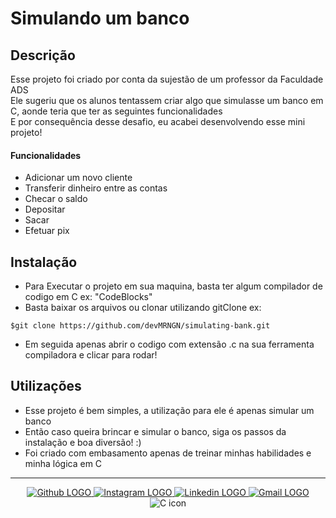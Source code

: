 # Simulando um banco

## Descrição
Esse projeto foi criado por conta da sujestão de um professor da Faculdade ADS <br>
Ele sugeriu que os alunos tentassem criar algo que simulasse um banco em C, aonde teria que ter as seguintes funcionalidades <br>
E por consequência desse desafio, eu acabei desenvolvendo esse mini projeto!
#### Funcionalidades
* Adicionar um novo cliente
* Transferir dinheiro entre as contas
* Checar o saldo
* Depositar 
* Sacar
* Efetuar pix

## Instalação
* Para Executar o projeto em sua maquina, basta ter algum compilador de codigo em C  ex: "CodeBlocks" 
* Basta baixar os arquivos ou clonar utilizando gitClone ex:
``` 
$git clone https://github.com/devMRNGN/simulating-bank.git
```
* Em seguida apenas abrir o codigo com extensão .c na sua ferramenta compiladora e clicar para rodar!

## Utilizações
* Esse projeto é bem simples, a utilização para ele é apenas simular um banco
* Então caso queira brincar e simular o banco, siga os passos da instalação e boa diversão! :)
* Foi criado com embasamento apenas de treinar minhas habilidades e minha lógica em C

<html>
  <div align="center">
      <hr>
      <a href="https://github.com/devMRNGN" target="_blank">     
          <img src="https://img.shields.io/badge/-GitHub-000000?style=for-the-badge&logo=Github" alt="Github LOGO" target="_blank">
      </a>
      <a href="https://www.instagram.com/jota.mrngn/" target="_blank">
        <img src="https://img.shields.io/badge/-Instagram-FFFFFF?style=for-the-badge&logo=Instagram" alt="Instagram LOGO" target="_blank">
      </a>
      <a href="https://www.linkedin.com/in/jo%C3%A3o-marangoni-904a35238" target="_blank">
        <img src="https://img.shields.io/badge/-Linkedin-8A0303?style=for-the-badge&logo=Linkedin" alt="Linkedin LOGO" target="_blank">
      </a>
      <a href="mailto:joao.tadeuzi00@gmail.com" target="_blank">
        <img src="https://img.shields.io/badge/-Gmail-008080?style=for-the-badge&logo=Gmail" alt="Gmail LOGO" target="_blank">
      </a>
      <img src="https://img.shields.io/badge/-Linguagem%20C-0D1117?style=for-the-badge&logo=C&labelColor=0D1117" alt="C icon">
      <div>
  </div>
</html>
